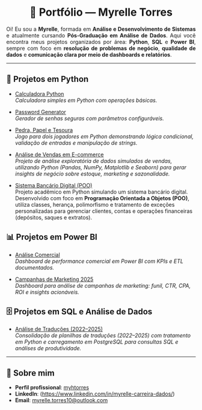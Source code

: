 <h1 align="center">📂 Portfólio — Myrelle Torres</h1>

<p align="justify">
Oi! Eu sou a <b>Myrelle</b>, formada em <b>Análise e Desenvolvimento de Sistemas</b> e atualmente cursando <b>Pós-Graduação em Análise de Dados</b>.  
Aqui você encontra meus projetos organizados por área: <b>Python</b>, <b>SQL</b> e <b>Power BI</b>, sempre com foco em <b>resolução de problemas de negócio</b>, <b>qualidade de dados</b> e <b>comunicação clara por meio de dashboards e relatórios</b>.
</p>

---

## 🐍 Projetos em Python
- [Calculadora Python](https://github.com/myhtorres/calculadora-python)  
  *Calculadora simples em Python com operações básicas.*

- [Password Generator](https://github.com/myhtorres/password-generator-myrelle)  
  *Gerador de senhas seguras com parâmetros configuráveis.*

- [Pedra, Papel e Tesoura](https://github.com/myhtorres/game_pedra_papel_tesoura)  
  *Jogo para dois jogadores em Python demonstrando lógica condicional, validação de entradas e manipulação de strings.*

- [Análise de Vendas em E-commerce](https://github.com/myhtorres/python-miniprojeto1-analise-de-vendas)  
  *Projeto de análise exploratória de dados simulados de vendas, utilizando Python (Pandas, NumPy, Matplotlib e Seaborn) para gerar insights de negócio sobre estoque, marketing e sazonalidade.*

- [Sistema Bancário Digital (POO)](https://github.com/myhtorres/python-miniprojeto2-sistema-bancario-digital--POO-)  
  Projeto acadêmico em Python simulando um sistema bancário digital. Desenvolvido com foco em **Programação Orientada a Objetos (POO)**, utiliza classes, herança, polimorfismo e tratamento de exceções personalizadas para gerenciar clientes, contas e operações financeiras (depósitos, saques e extratos).

## 📊 Projetos em Power BI
- [Análise Comercial](https://github.com/myhtorres/powerbi-analise-comercial)  
  *Dashboard de performance comercial em Power BI com KPIs e ETL documentados.*

- [Campanhas de Marketing 2025](https://github.com/myhtorres/powerbi-analise-campanhas-marketing-2025)  
  *Dashboard para análise de campanhas de marketing: funil, CTR, CPA, ROI e insights acionáveis.*

## 🗄️ Projetos em SQL e Análise de Dados
- [Análise de Traduções (2022–2025)](https://github.com/myhtorres/analise-traducoes)  
  *Consolidação de planilhas de traduções (2022–2025) com tratamento em Python e carregamento em PostgreSQL para consultas SQL e análises de produtividade.*

---

## 📌 Sobre mim
- **Perfil profissional**: [myhtorres](https://github.com/myhtorres/myhtorres)  
- **LinkedIn**: (https://www.linkedin.com/in/myrelle-carreira-dados/)
- **Email**: myrelle.torres10@outlook.com 
